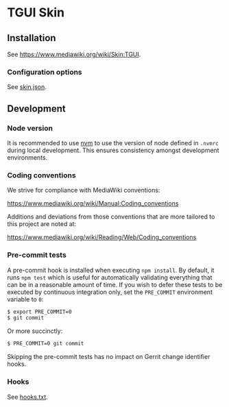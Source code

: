 # TGUI Skin

## Installation

See <https://www.mediawiki.org/wiki/Skin:TGUI>.

### Configuration options

See [skin.json](skin.json).

## Development

### Node version

It is recommended to use [nvm](https://github.com/nvm-sh/nvm) to use the version of node defined
in `.nvmrc` during local development. This ensures consistency amongst development environments.

### Coding conventions

We strive for compliance with MediaWiki conventions:

<https://www.mediawiki.org/wiki/Manual:Coding_conventions>

Additions and deviations from those conventions that are more tailored to this
project are noted at:

<https://www.mediawiki.org/wiki/Reading/Web/Coding_conventions>

### Pre-commit tests

A pre-commit hook is installed when executing `npm install`. By default, it runs
`npm test` which is useful for automatically validating everything that can be
in a reasonable amount of time. If you wish to defer these tests to be executed
by continuous integration only, set the `PRE_COMMIT` environment variable to `0`:

```bash
$ export PRE_COMMIT=0
$ git commit
```

Or more succinctly:

```bash
$ PRE_COMMIT=0 git commit
```

Skipping the pre-commit tests has no impact on Gerrit change identifier hooks.

### Hooks

See [hooks.txt](hooks.txt).
